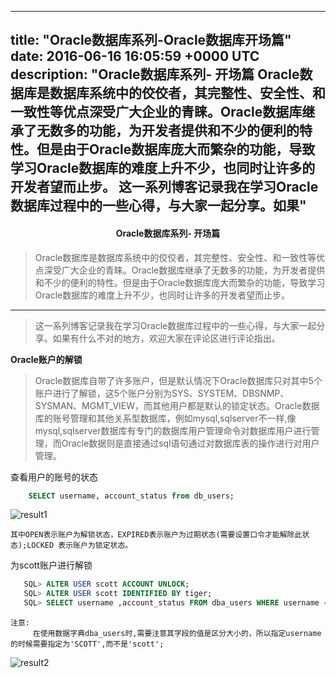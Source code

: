 
---
title: "Oracle数据库系列-Oracle数据库开场篇"
date: 2016-06-16 16:05:59 +0000 UTC
description: "Oracle数据库系列- 开场篇  Oracle数据库是数据库系统中的佼佼者，其完整性、安全性、和一致性等优点深受广大企业的青睐。Oracle数据库继承了无数多的功能，为开发者提供和不少的便利的特性。但是由于Oracle数据库庞大而繁杂的功能，导致学习Oracle数据库的难度上升不少，也同时让许多的开发者望而止步。  这一系列博客记录我在学习Oracle数据库过程中的一些心得，与大家一起分享。如果"
---
#### <center><strong>Oracle数据库系列- 开场篇</strong></center>

> Oracle数据库是数据库系统中的佼佼者，其完整性、安全性、和一致性等优点深受广大企业的青睐。Oracle数据库继承了无数多的功能，为开发者提供和不少的便利的特性。但是由于Oracle数据库庞大而繁杂的功能，导致学习Oracle数据库的难度上升不少，也同时让许多的开发者望而止步。

---

> 这一系列博客记录我在学习Oracle数据库过程中的一些心得，与大家一起分享。如果有什么不对的地方，欢迎大家在评论区进行评论指出。


**Oracle账户的解锁**

>Oracle数据库自带了许多账户，但是默认情况下Oracle数据库只对其中5个账户进行了解锁，这5个账户分别为SYS、SYSTEM、DBSNMP、SYSMAN、MGMT_VIEW，而其他用户都是默认的锁定状态。Oracle数据库的账号管理和其他关系型数据库，例如mysql,sqlserver不一样,像mysql,sqlserver数据库有专门的数据库用户管理命令对数据库用户进行管理，而Oracle数据则是直接通过sql语句通过对数据库表的操作进行对用户管理。

查看用户的账号的状态

```sql
    SELECT username, account_status from db_users;
```

![result1](http://img.blog.csdn.net/20160616160319293)

    其中OPEN表示账户为解锁状态，EXPIRED表示账户为过期状态(需要设置口令才能解除此状态);LOCKED 表示账户为锁定状态。

为scott账户进行解锁
```sql
   SQL> ALTER USER scott ACCOUNT UNLOCK;
   SQL> ALTER USER scott IDENTIFIED BY tiger;
   SQL> SELECT username ,account_status FROM dba_users WHERE username = 'SCOTT';

```

    注意: 
         在使用数据字典dba_users时,需要注意其字段的值是区分大小的，所以指定username的时候需要指定为'SCOTT',而不是'scott';

![result2](http://img.blog.csdn.net/20160616160407516)




